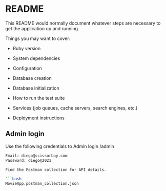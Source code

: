 # README

This README would normally document whatever steps are necessary to get the
application up and running.

Things you may want to cover:

* Ruby version

* System dependencies

* Configuration

* Database creation

* Database initialization

* How to run the test suite

* Services (job queues, cache servers, search engines, etc.)

* Deployment instructions

## Admin login

Use the following credentials to Admin login /admin

```bash
Email: diego@scissorboy.com
Password: diego@2021

Find the Postman collection for API details.

```bash
MovieApp.postman_collection.json
